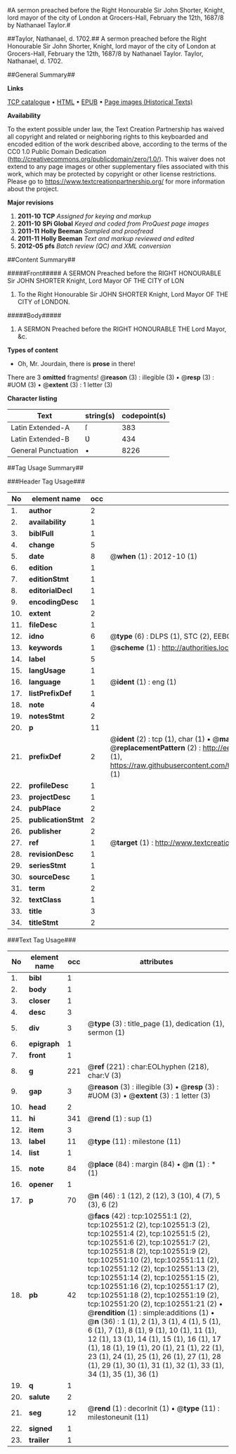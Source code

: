 #A sermon preached before the Right Honourable Sir John Shorter, Knight, lord mayor of the city of London at Grocers-Hall, February the 12th, 1687/8 by Nathanael Taylor.#

##Taylor, Nathanael, d. 1702.##
A sermon preached before the Right Honourable Sir John Shorter, Knight, lord mayor of the city of London at Grocers-Hall, February the 12th, 1687/8 by Nathanael Taylor.
Taylor, Nathanael, d. 1702.

##General Summary##

**Links**

[TCP catalogue](http://www.ota.ox.ac.uk/tcp/)  • 
[HTML](http://tei.it.ox.ac.uk/tcp/Texts-HTML/free/A64/A64235.html)  • 
[EPUB](http://tei.it.ox.ac.uk/tcp/Texts-EPUB/free/A64/A64235.epub) • 
[Page images (Historical Texts)](https://historicaltexts.jisc.ac.uk/eebo-14531355e)

**Availability**

To the extent possible under law, the Text Creation Partnership has waived all copyright and related or neighboring rights to this keyboarded and encoded edition of the work described above, according to the terms of the CC0 1.0 Public Domain Dedication (http://creativecommons.org/publicdomain/zero/1.0/). This waiver does not extend to any page images or other supplementary files associated with this work, which may be protected by copyright or other license restrictions. Please go to https://www.textcreationpartnership.org/ for more information about the project.

**Major revisions**

1. __2011-10__ __TCP__ *Assigned for keying and markup*
1. __2011-10__ __SPi Global__ *Keyed and coded from ProQuest page images*
1. __2011-11__ __Holly Beeman__ *Sampled and proofread*
1. __2011-11__ __Holly Beeman__ *Text and markup reviewed and edited*
1. __2012-05__ __pfs__ *Batch review (QC) and XML conversion*

##Content Summary##

#####Front#####
A SERMON Preached before the RIGHT HONOURABLE Sir JOHN SHORTER Knight, Lord Mayor OF THE CITY of LON
1. To the Right Honourable Sir JOHN SHORTER Knight, Lord Mayor OF THE CITY of LONDON.

#####Body#####

1. A SERMON Preached before the RIGHT HONOURABLE THE Lord Mayor, &c.

**Types of content**

  * Oh, Mr. Jourdain, there is **prose** in there!

There are 3 **omitted** fragments! 
 @__reason__ (3) : illegible (3)  •  @__resp__ (3) : #UOM (3)  •  @__extent__ (3) : 1 letter (3)

**Character listing**


|Text|string(s)|codepoint(s)|
|---|---|---|
|Latin Extended-A|ſ|383|
|Latin Extended-B|Ʋ|434|
|General Punctuation|•|8226|

##Tag Usage Summary##

###Header Tag Usage###

|No|element name|occ|attributes|
|---|---|---|---|
|1.|__author__|2||
|2.|__availability__|1||
|3.|__biblFull__|1||
|4.|__change__|5||
|5.|__date__|8| @__when__ (1) : 2012-10 (1)|
|6.|__edition__|1||
|7.|__editionStmt__|1||
|8.|__editorialDecl__|1||
|9.|__encodingDesc__|1||
|10.|__extent__|2||
|11.|__fileDesc__|1||
|12.|__idno__|6| @__type__ (6) : DLPS (1), STC (2), EEBO-CITATION (1), OCLC (1), VID (1)|
|13.|__keywords__|1| @__scheme__ (1) : http://authorities.loc.gov/ (1)|
|14.|__label__|5||
|15.|__langUsage__|1||
|16.|__language__|1| @__ident__ (1) : eng (1)|
|17.|__listPrefixDef__|1||
|18.|__note__|4||
|19.|__notesStmt__|2||
|20.|__p__|11||
|21.|__prefixDef__|2| @__ident__ (2) : tcp (1), char (1)  •  @__matchPattern__ (2) : ([0-9\-]+):([0-9IVX]+) (1), (.+) (1)  •  @__replacementPattern__ (2) : http://eebo.chadwyck.com/downloadtiff?vid=$1&page=$2 (1), https://raw.githubusercontent.com/textcreationpartnership/Texts/master/tcpchars.xml#$1 (1)|
|22.|__profileDesc__|1||
|23.|__projectDesc__|1||
|24.|__pubPlace__|2||
|25.|__publicationStmt__|2||
|26.|__publisher__|2||
|27.|__ref__|1| @__target__ (1) : http://www.textcreationpartnership.org/docs/. (1)|
|28.|__revisionDesc__|1||
|29.|__seriesStmt__|1||
|30.|__sourceDesc__|1||
|31.|__term__|2||
|32.|__textClass__|1||
|33.|__title__|3||
|34.|__titleStmt__|2||


###Text Tag Usage###

|No|element name|occ|attributes|
|---|---|---|---|
|1.|__bibl__|1||
|2.|__body__|1||
|3.|__closer__|1||
|4.|__desc__|3||
|5.|__div__|3| @__type__ (3) : title_page (1), dedication (1), sermon (1)|
|6.|__epigraph__|1||
|7.|__front__|1||
|8.|__g__|221| @__ref__ (221) : char:EOLhyphen (218), char:V (3)|
|9.|__gap__|3| @__reason__ (3) : illegible (3)  •  @__resp__ (3) : #UOM (3)  •  @__extent__ (3) : 1 letter (3)|
|10.|__head__|2||
|11.|__hi__|341| @__rend__ (1) : sup (1)|
|12.|__item__|3||
|13.|__label__|11| @__type__ (11) : milestone (11)|
|14.|__list__|1||
|15.|__note__|84| @__place__ (84) : margin (84)  •  @__n__ (1) : * (1)|
|16.|__opener__|1||
|17.|__p__|70| @__n__ (46) : 1 (12), 2 (12), 3 (10), 4 (7), 5 (3), 6 (2)|
|18.|__pb__|42| @__facs__ (42) : tcp:102551:1 (2), tcp:102551:2 (2), tcp:102551:3 (2), tcp:102551:4 (2), tcp:102551:5 (2), tcp:102551:6 (2), tcp:102551:7 (2), tcp:102551:8 (2), tcp:102551:9 (2), tcp:102551:10 (2), tcp:102551:11 (2), tcp:102551:12 (2), tcp:102551:13 (2), tcp:102551:14 (2), tcp:102551:15 (2), tcp:102551:16 (2), tcp:102551:17 (2), tcp:102551:18 (2), tcp:102551:19 (2), tcp:102551:20 (2), tcp:102551:21 (2)  •  @__rendition__ (1) : simple:additions (1)  •  @__n__ (36) : 1 (1), 2 (1), 3 (1), 4 (1), 5 (1), 6 (1), 7 (1), 8 (1), 9 (1), 10 (1), 11 (1), 12 (1), 13 (1), 14 (1), 15 (1), 16 (1), 17 (1), 18 (1), 19 (1), 20 (1), 21 (1), 22 (1), 23 (1), 24 (1), 25 (1), 26 (1), 27 (1), 28 (1), 29 (1), 30 (1), 31 (1), 32 (1), 33 (1), 34 (1), 35 (1), 36 (1)|
|19.|__q__|1||
|20.|__salute__|2||
|21.|__seg__|12| @__rend__ (1) : decorInit (1)  •  @__type__ (11) : milestoneunit (11)|
|22.|__signed__|1||
|23.|__trailer__|1||
